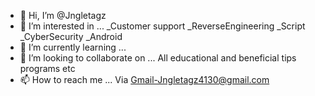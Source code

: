 - 👋 Hi, I’m @Jngletagz
- 👀 I’m interested in ...
_Customer support
_ReverseEngineering
_Script 
_CyberSecurity
_Android
- 🌱 I’m currently learning ...
- 💞️ I’m looking to collaborate on ...
All educational and beneficial tips programs etc
- 📫 How to reach me ...
Via Gmail-Jngletagz4130@gmail.com

<!---
Jngletagz/Jngletagz is a ✨ special ✨ repository because its `README.md` (this file) appears on your GitHub profile.
You can click the Preview link to take a look at your changes.
--->
